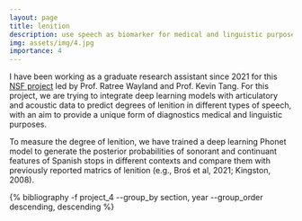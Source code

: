 ```yaml
---
layout: page
title: lenition
description: use speech as biomarker for medical and linguistic purposes
img: assets/img/4.jpg
importance: 4
---
```


I have been working as a graduate research assistant since 2021 for this [NSF project](https://www.nsf.gov/awardsearch/showAward?AWD_ID=2037266) led by Prof. Ratree Wayland and Prof. Kevin Tang. For this project, we are trying to integrate deep learning models with articulatory and acoustic data to predict degrees of lenition in different types of speech, with an aim to provide a unique form of diagnostics medical and linguistic purposes. 

To measure the degree of lenition, we have trained a deep learning Phonet model to generate the posterior probabilities of sonorant and continuant features of Spanish stops in different contexts and compare them with previously reported matrics of lenition (e.g., Broś et al, 2021; Kingston, 2008).


<div class="publications">

{% bibliography -f project_4 --group_by section, year --group_order descending, descending %}

</div>